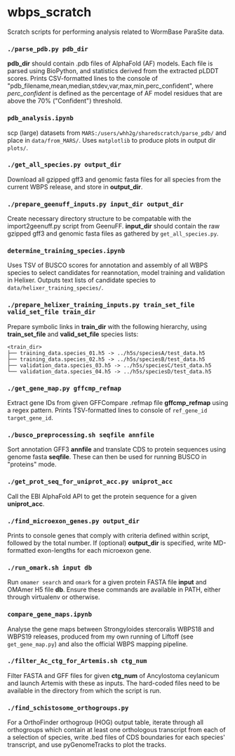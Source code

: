 # wbps_scratch
Scratch scripts for performing analysis related to WormBase ParaSite data.

### `./parse_pdb.py pdb_dir`
**pdb_dir** should contain .pdb files of AlphaFold (AF) models. Each file is parsed using BioPython, and statistics derived from the extracted pLDDT scores. Prints CSV-formatted lines to the console of "pdb_filename,mean,median,stdev,var,max,min,perc_confident", where *perc_confident* is defined as the percentage of AF model residues that are above the 70% ("Confident") threshold.

### `pdb_analysis.ipynb`
scp (large) datasets from `MARS:/users/whh2g/sharedscratch/parse_pdb/` and place in `data/from_MARS/`. Uses `matplotlib` to produce plots in output dir `plots/`.

### `./get_all_species.py output_dir`
Download all gzipped gff3 and genomic fasta files for all species from the current WBPS release, and store in **output_dir**.

### `./prepare_geenuff_inputs.py input_dir output_dir`
Create necessary directory structure to be compatable with the import2geenuff.py script from GeenuFF. **input_dir** should contain the raw gzipped gff3 and genomic fasta files as gathered by `get_all_species.py`.

### `determine_training_species.ipynb`
Uses TSV of BUSCO scores for annotation and assembly of all WBPS species to select candidates for reannotation, model training and validation in Helixer. Outputs text lists of candidate species to `data/helixer_training_species/`.

### `./prepare_helixer_training_inputs.py train_set_file valid_set_file train_dir`
Prepare symbolic links in **train_dir** with the following hierarchy, using **train_set_file** and **valid_set_file** species lists:
```
<train_dir>
├── training_data.species_01.h5 -> ../h5s/speciesA/test_data.h5
├── training_data.species_02.h5 -> ../h5s/speciesB/test_data.h5
├── validation_data.species_03.h5 -> ../h5s/speciesC/test_data.h5
└── validation_data.species_04.h5 -> ../h5s/speciesD/test_data.h5
```

### `./get_gene_map.py gffcmp_refmap`
Extract gene IDs from given GFFCompare .refmap file **gffcmp_refmap** using a regex pattern. Prints TSV-formatted lines to console of `ref_gene_id  target_gene_id`.

### `./busco_preprocessing.sh seqfile annfile`
Sort annotation GFF3 **annfile** and translate CDS to protein sequences using genome fasta **seqfile**. These can then be used for running BUSCO in "proteins" mode.

### `./get_prot_seq_for_uniprot_acc.py uniprot_acc`
Call the EBI AlphaFold API to get the protein sequence for a given **uniprot_acc**.

### `./find_microexon_genes.py output_dir`
Prints to console genes that comply with criteria defined within script, followed by the total number. If (optional) **output_dir** is specified, write MD-formatted exon-lengths for each microexon gene.

### `./run_omark.sh input db`
Run `omamer search` and `omark` for a given protein FASTA file **input** and OMAmer H5 file **db**. Ensure these commands are available in PATH, either through virtualenv or otherwise.

### `compare_gene_maps.ipynb`
Analyse the gene maps between Strongyloides stercoralis WBPS18 and WBPS19 releases, produced from my own running of Liftoff (see `get_gene_map.py`) and also the official WBPS mapping pipeline.

### `./filter_Ac_ctg_for_Artemis.sh ctg_num`
Filter FASTA and GFF files for given **ctg_num** of Ancylostoma ceylanicum and launch Artemis with these as inputs. The hard-coded files need to be available in the directory from which the script is run.

### `./find_schistosome_orthogroups.py`
For a OrthoFinder orthogroup (HOG) output table, iterate through all orthogroups which contain at least one orthologous transcript from each of a selection of species, write .bed files of CDS boundaries for each species' transcript, and use pyGenomeTracks to plot the tracks.
